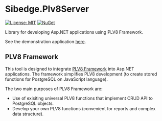 # Sibedge.Plv8Server

[![License: MIT](https://img.shields.io/badge/License-MIT-brightgreen.svg)](https://github.com/sibedge-llc/plv8-server/blob/master/LICENSE) [![NuGet](https://img.shields.io/nuget/v/SmartFormat.svg)](https://www.nuget.org/packages/Sibedge.Plv8Server/)

Library for developing Asp.NET applications using PLV8 Framework.

See the demonstration application [here](https://github.com/sibedge-llc/plv8-backend-demo).

## PLV8 Framework

This tool is designed to integrate [PLV8 Framework](https://github.com/sibedge-llc/plv8-framework) into Asp.NET applications.
The framework simplifies PLV8 development (to create stored functions for PostgreSQL on JavaScript language).

The two main purposes of PLV8 Framework are:
- Use of exisiting universal PLV8 functions that implement CRUD API to PostgreSQL objects.
- Develop your own PLV8 functions (convenient for reports and complex data structure).

